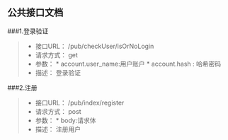 
## 公共接口文档

###1.登录验证
>* 接口URL： /pub/checkUser/isOrNoLogin
>* 请求方式： get
>* 参数： 
    *  account.user_name:用户账户
    *  account.hash : 哈希密码
>* 描述： 登录验证

###2.注册
>* 接口URL： /pub/index/register
>* 请求方式： post
>* 参数： 
    *  body:请求体
>* 描述： 注册用户


